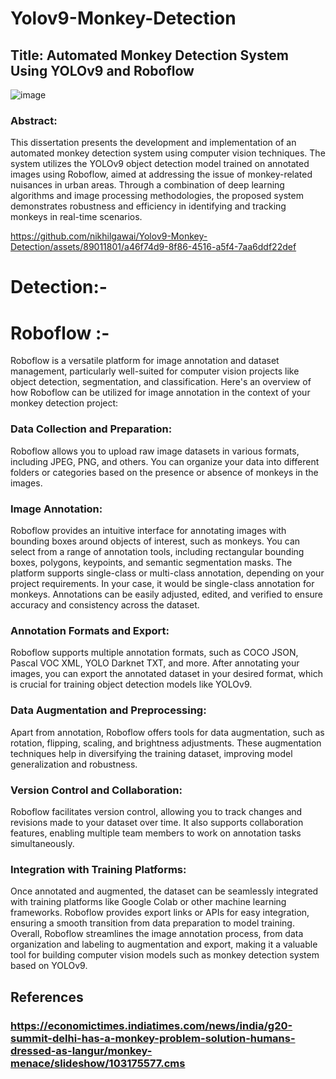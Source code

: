 # Yolov9-Monkey-Detection

## Title: Automated Monkey Detection System Using YOLOv9 and Roboflow


![image](https://github.com/nikhilgawai/Yolov9-Monkey-Detection/assets/89011801/d30d49bb-446e-48b3-87e8-f5ca2497c408)



### Abstract:
This dissertation presents the development and implementation of an automated monkey detection system using computer vision techniques. The system utilizes the YOLOv9 object detection model trained on annotated images using Roboflow, aimed at addressing the issue of monkey-related nuisances in urban areas. Through a combination of deep learning algorithms and image processing methodologies, the proposed system demonstrates robustness and efficiency in identifying and tracking monkeys in real-time scenarios.


https://github.com/nikhilgawai/Yolov9-Monkey-Detection/assets/89011801/a46f74d9-8f86-4516-a5f4-7aa6ddf22def




# Detection:- 



# Roboflow :- 
Roboflow is a versatile platform for image annotation and dataset management, particularly well-suited for computer vision projects like object detection, segmentation, and classification. Here's an overview of how Roboflow can be utilized for image annotation in the context of your monkey detection project:

### Data Collection and Preparation:
Roboflow allows you to upload raw image datasets in various formats, including JPEG, PNG, and others.
You can organize your data into different folders or categories based on the presence or absence of monkeys in the images.

### Image Annotation:
Roboflow provides an intuitive interface for annotating images with bounding boxes around objects of interest, such as monkeys.
You can select from a range of annotation tools, including rectangular bounding boxes, polygons, keypoints, and semantic segmentation masks.
The platform supports single-class or multi-class annotation, depending on your project requirements. In your case, it would be single-class annotation for monkeys.
Annotations can be easily adjusted, edited, and verified to ensure accuracy and consistency across the dataset.

### Annotation Formats and Export:
Roboflow supports multiple annotation formats, such as COCO JSON, Pascal VOC XML, YOLO Darknet TXT, and more.
After annotating your images, you can export the annotated dataset in your desired format, which is crucial for training object detection models like YOLOv9.

### Data Augmentation and Preprocessing:
Apart from annotation, Roboflow offers tools for data augmentation, such as rotation, flipping, scaling, and brightness adjustments.
These augmentation techniques help in diversifying the training dataset, improving model generalization and robustness.

### Version Control and Collaboration:
Roboflow facilitates version control, allowing you to track changes and revisions made to your dataset over time.
It also supports collaboration features, enabling multiple team members to work on annotation tasks simultaneously.

### Integration with Training Platforms:
Once annotated and augmented, the dataset can be seamlessly integrated with training platforms like Google Colab or other machine learning frameworks.
Roboflow provides export links or APIs for easy integration, ensuring a smooth transition from data preparation to model training.
Overall, Roboflow streamlines the image annotation process, from data organization and labeling to augmentation and export, making it a valuable tool for building computer vision models such as monkey detection system based on YOLOv9.

## References

### https://economictimes.indiatimes.com/news/india/g20-summit-delhi-has-a-monkey-problem-solution-humans-dressed-as-langur/monkey-menace/slideshow/103175577.cms
